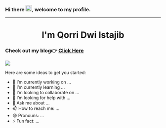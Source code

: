 ### Hi there <img width="20" height="20" src="https://raw.githubusercontent.com/iampavangandhi/iampavangandhi/master/gifs/Hi.gif">, welcome to my profile.

---
<h1 align="center">I'm Qorri Dwi Istajib</h1>

### Check out my blog:point_right: [Click Here](https://www.qorri-di.com/)

<p align="left"> <img src="https://komarev.com/ghpvc/?username=qorri-di&label=Profile%20views&color=0e75b6&style=flat"/> </p>

Here are some ideas to get you started:

- 🔭 I’m currently working on ...
- 🌱 I’m currently learning ...
- 👯 I’m looking to collaborate on ...
- 🤔 I’m looking for help with ...
- 💬 Ask me about ...
- 📫 How to reach me: ...
- 😄 Pronouns: ...
- ⚡ Fun fact: ...

